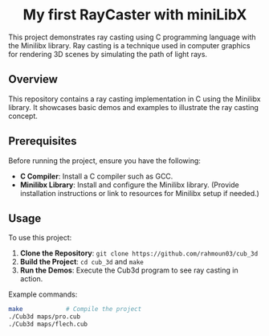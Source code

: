 <center><h1>My first RayCaster with miniLibX</h1></center>

This project demonstrates ray casting using C programming language with the Minilibx library. Ray casting is a technique used in computer graphics for rendering 3D scenes by simulating the path of light rays.

## Overview

This repository contains a ray casting implementation in C using the Minilibx library. It showcases basic demos and examples to illustrate the ray casting concept.

## Prerequisites

Before running the project, ensure you have the following:
- **C Compiler**: Install a C compiler such as GCC.
- **Minilibx Library**: Install and configure the Minilibx library. (Provide installation instructions or link to resources for Minilibx setup if needed.)

## Usage

To use this project:
1. **Clone the Repository**: `git clone https://github.com/rahmoun03/cub_3d`
2. **Build the Project**: `cd cub_3d` and `make` 
3. **Run the Demos**: Execute the Cub3d program to see ray casting in action.

Example commands:
```bash
make            # Compile the project
./Cub3d maps/pro.cub
./Cub3d maps/flech.cub

